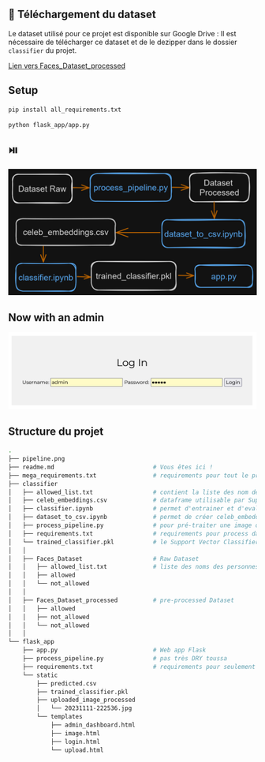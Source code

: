 ## :floppy_disk: Téléchargement du dataset

Le dataset utilisé pour ce projet est disponible sur Google Drive :
Il est nécessaire de télécharger ce dataset et de le dezipper dans le dossier `classifier` du projet.

[Lien vers Faces_Dataset_processed](https://drive.google.com/file/d/11KawCPnuEFLHctgBaqw3eKaKM5kAfryL/view?usp=sharing)

## Setup

```bash
pip install all_requirements.txt
```

```bash
python flask_app/app.py
```


## :play_or_pause_button:  
![Image](https://raw.githubusercontent.com/Hatchi-Kin/Clever_Door/main/classifier/test_images/pipeline.png)

## Now with an admin 
![Image](https://raw.githubusercontent.com/Hatchi-Kin/Clever_Door/main/classifier/test_images/admin.png)


## Structure du projet

```bash
.
├── pipeline.png
├── readme.md                            # Vous êtes ici !
├── mega_requirements.txt                # requirements pour tout le projet
├── classifier
│   ├── allowed_list.txt                 # contient la liste des nom des personnes 'allowed'
│   ├── celeb_embeddings.csv             # dataframe utilisable par Support Vector Classifier
│   ├── classifier.ipynb                 # permet d'entrainer et d'evaluer un Support Vector Classifier
│   ├── dataset_to_csv.ipynb             # permet de créer celeb_embeddings.csv
│   ├── process_pipeline.py              # pour pré-traiter une image ou un dataset complet
│   ├── requirements.txt                 # requirements pour process dataset et train classifier
│   └── trained_classifier.pkl           # le Support Vector Classifier entrainé
│   │
│   ├── Faces_Dataset                    # Raw Dataset
│   │   ├── allowed_list.txt             # liste des noms des personnes authorisées
│   │   ├── allowed
│   │   └── not_allowed
│   │
│   ├── Faces_Dataset_processed          # pre-processed Dataset
│   │   ├── allowed
│   │   ├── not_allowed
│   │   └── not_allowed
│   │
└── flask_app                            
    ├── app.py                           # Web app Flask
    ├── process_pipeline.py              # pas très DRY toussa
    ├── requirements.txt                 # requirements pour seulement l'app
    └── static
        ├── predicted.csv
        ├── trained_classifier.pkl
        ├── uploaded_image_processed
        │   └── 20231111-222536.jpg
        └── templates
            ├── admin_dashboard.html
            ├── image.html
            ├── login.html
            └── upload.html
```
